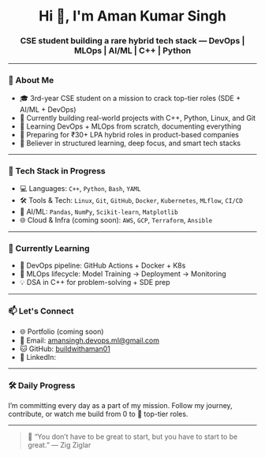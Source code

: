  <h1 align="center">Hi 👋, I'm Aman Kumar Singh</h1>
<h3 align="center">CSE student building a rare hybrid tech stack — DevOps | MLOps | AI/ML | C++ | Python</h3>

---

### 🚀 About Me
- 🎓 3rd-year CSE student on a mission to crack top-tier roles (SDE + AI/ML + DevOps)
- 🔭 Currently building real-world projects with C++, Python, Linux, and Git
- 🌱 Learning DevOps + MLOps from scratch, documenting everything
- 💼 Preparing for ₹30+ LPA hybrid roles in product-based companies
- 🧠 Believer in structured learning, deep focus, and smart tech stacks

---

### 🧰 Tech Stack in Progress
- 💻 Languages: `C++`, `Python`, `Bash`, `YAML`
- 🛠️ Tools & Tech: `Linux`, `Git`, `GitHub`, `Docker`, `Kubernetes`, `MLflow`, `CI/CD`
- 🧪 AI/ML: `Pandas`, `NumPy`, `Scikit-learn`, `Matplotlib`
- 🌐 Cloud & Infra (coming soon): `AWS`, `GCP`, `Terraform`, `Ansible`

---

### 📘 Currently Learning
- 🚧 DevOps pipeline: GitHub Actions + Docker + K8s
- 🧠 MLOps lifecycle: Model Training → Deployment → Monitoring
- 💡 DSA in C++ for problem-solving + SDE prep

---

### 📫 Let's Connect
- 🌐 Portfolio (coming soon)
- 📧 Email: amansingh.devops.ml@gmail.com
- 🐱 GitHub: [buildwithaman01](https://github.com/buildwithaman01)
- 📘 LinkedIn:  

---

### 🛠️ Daily Progress
I’m committing every day as a part of my mission. Follow my journey, contribute, or watch me build from 0 to 💼 top-tier roles.

---

> 📌 “You don’t have to be great to start, but you have to start to be great.” — Zig Ziglar

